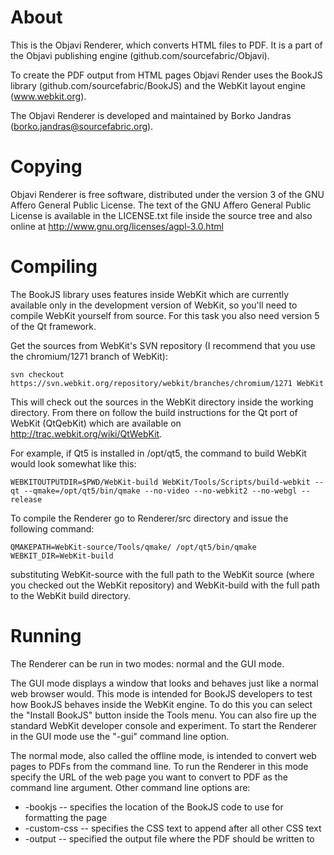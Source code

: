 
About
=====

This is the Objavi Renderer, which converts HTML files to PDF.
It is a part of the Objavi publishing engine (github.com/sourcefabric/Objavi).

To create the PDF output from HTML pages Objavi Render uses the BookJS
library (github.com/sourcefabric/BookJS) and the WebKit layout engine
(www.webkit.org).

The Objavi Renderer is developed and maintained by Borko Jandras
(borko.jandras@sourcefabric.org).


Copying
=======

Objavi Renderer is free software, distributed under the version 3 of the
GNU Affero General Public License.  The text of the GNU Affero General Public
License is available in the LICENSE.txt file inside the source tree and also
online at http://www.gnu.org/licenses/agpl-3.0.html


Compiling
=========

The BookJS library uses features inside WebKit which are currently available
only in the development version of WebKit, so you'll need to compile WebKit
yourself from source. For this task you also need version 5 of the Qt framework.

Get the sources from WebKit's SVN repository (I recommend that you use
the chromium/1271 branch of WebKit):

    svn checkout https://svn.webkit.org/repository/webkit/branches/chromium/1271 WebKit

This will check out the sources in the WebKit directory inside the working
directory.  From there on follow the build instructions for the Qt port of
WebKit (QtQebKit) which are available on http://trac.webkit.org/wiki/QtWebKit.

For example, if Qt5 is installed in /opt/qt5, the command to build WebKit would
look somewhat like this:

    WEBKITOUTPUTDIR=$PWD/WebKit-build WebKit/Tools/Scripts/build-webkit --qt --qmake=/opt/qt5/bin/qmake --no-video --no-webkit2 --no-webgl --release

To compile the Renderer go to Renderer/src directory and issue the following command:

    QMAKEPATH=WebKit-source/Tools/qmake/ /opt/qt5/bin/qmake WEBKIT_DIR=WebKit-build

substituting WebKit-source with the full path to the WebKit source (where you
checked out the WebKit repository) and WebKit-build with the full path to the
WebKit build directory.


Running
=======

The Renderer can be run in two modes: normal and the GUI mode.

The GUI mode displays a window that looks and behaves just like a normal web
browser would.  This mode is intended for BookJS developers to test how BookJS
behaves inside the WebKit engine.  To do this you can select the
"Install BookJS" button inside the Tools menu.
You can also fire up the standard WebKit developer console and experiment.
To start the Renderer in the GUI mode use the "-gui" command line option.

The normal mode, also called the offline mode, is intended to convert web pages
to PDFs from the command line.  To run the Renderer in this mode specify the
URL of the web page you want to convert to PDF as the command line argument.
Other command line options are:

  * -bookjs -- specifies the location of the BookJS code to use for formatting the page
  * -custom-css -- specifies the CSS text to append after all other CSS text
  * -output -- specified the output file where the PDF should be written to
